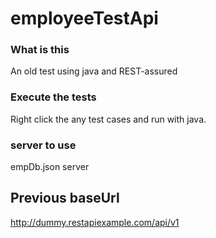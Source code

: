 # employeeTestApi
### What is this
An old test using java and REST-assured

### Execute the tests
Right click the any test cases and run with java.

### server to use
empDb.json server

## Previous baseUrl
http://dummy.restapiexample.com/api/v1


